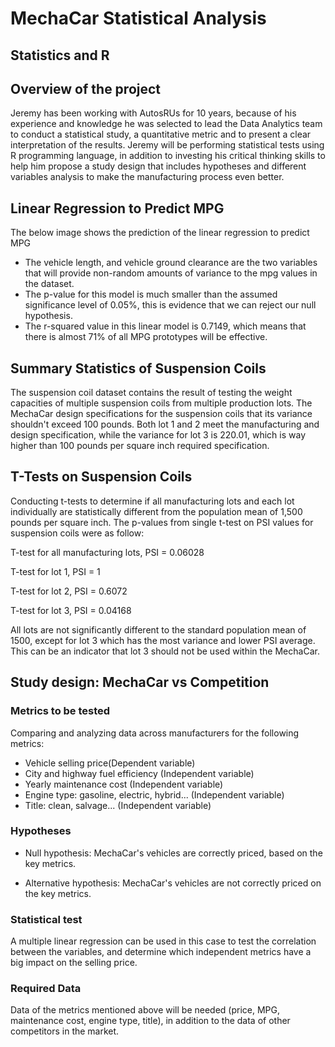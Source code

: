 # MechaCar Statistical Analysis
## Statistics and R

## Overview of the project

Jeremy has been working with AutosRUs for 10 years, because of his experience and knowledge he was selected to lead the Data Analytics team to conduct a statistical study, a quantitative metric and to present a clear interpretation of the results. Jeremy will be performing statistical tests using R programming language, in addition to investing his critical thinking skills to help him propose a study design that includes hypotheses and different variables analysis to make the manufacturing process even better. 

## Linear Regression to Predict MPG

The below image shows the prediction of the linear regression to predict MPG

- The vehicle length, and vehicle ground clearance are the two variables that will provide non-random amounts of variance to the mpg values in the dataset.
- The p-value for this model is much smaller than the assumed significance level of 0.05%, this is evidence that we can reject our null hypothesis. 
- The r-squared value in this linear model is 0.7149, which means that there is almost 71% of all MPG prototypes will be effective. 

## Summary Statistics of Suspension Coils

The suspension coil dataset contains the result of testing the weight capacities of multiple suspension coils from multiple production lots. The MechaCar design specifications for the suspension coils that its variance shouldn't exceed 100 pounds. Both lot 1 and 2 meet the manufacturing and design specification, while the variance for lot 3 is 220.01, which is way higher than 100 pounds per square inch required specification.


## T-Tests on Suspension Coils

Conducting t-tests to determine if all manufacturing lots and each lot individually are statistically different from the population mean of 1,500 pounds per square inch. The p-values from single t-test on PSI values for suspension coils were as follow:

T-test for all manufacturing lots, PSI = 0.06028

T-test for lot 1, PSI = 1

T-test for lot 2, PSI = 0.6072

T-test for lot 3, PSI = 0.04168


All lots are not significantly different to the standard population mean of 1500, except for lot 3 which has the most variance and lower PSI average. This can be an indicator that lot 3 should not be used within the MechaCar.

## Study design: MechaCar vs Competition

### Metrics to be tested

Comparing and analyzing data across manufacturers for the following metrics:

- Vehicle selling price(Dependent variable)
- City and highway fuel efficiency (Independent variable)
- Yearly maintenance cost (Independent variable)
- Engine type: gasoline, electric, hybrid... (Independent variable)
- Title: clean, salvage... (Independent variable)

### Hypotheses

- Null hypothesis: MechaCar's vehicles are correctly priced, based on the key metrics. 

- Alternative hypothesis: MechaCar's vehicles are not correctly priced on the key metrics.

### Statistical test

A multiple linear regression can be used in this case to test the correlation between the variables, and determine which independent metrics have a big impact on the selling price. 

### Required Data

Data of the metrics mentioned above will be needed (price, MPG, maintenance cost, engine type, title), in addition to the data of other competitors in the market.

